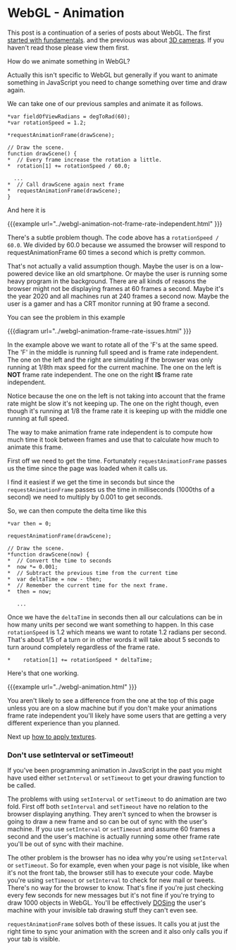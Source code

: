 # WebGL - Animation

This post is a continuation of a series of posts about WebGL.
The first <a href="webgl-fundamentals.html">started with fundamentals</a>.
and the previous was about <a href="webgl-3d-camera.html">3D cameras</a>.
If you haven't read those please view them first.

How do we animate something in WebGL?

Actually this isn't specific to WebGL but generally if you want
to animate something in JavaScript you need to change something
over time and draw again.

We can take one of our previous samples and animate it as follows.

    *var fieldOfViewRadians = degToRad(60);
    *var rotationSpeed = 1.2;

    *requestAnimationFrame(drawScene);

    // Draw the scene.
    function drawScene() {
    *  // Every frame increase the rotation a little.
    *  rotation[1] += rotationSpeed / 60.0;

      ...
    *  // Call drawScene again next frame
    *  requestAnimationFrame(drawScene);
    }

And here it is

{{{example url="../webgl-animation-not-frame-rate-independent.html" }}}

There's a subtle problem though. The code above has a
`rotationSpeed / 60.0`. We divided by 60.0 because we assumed the browser
will respond to requestAnimationFrame 60 times a second which is pretty common.

That's not actually a valid assumption though. Maybe the user is on a low-powered
device like an old smartphone. Or maybe the user is running some heavy program in
the background. There are all kinds of reasons the browser might not be displaying
frames at 60 frames a second. Maybe it's the year 2020 and all machines run at 240
frames a second now. Maybe the user is a gamer and has a CRT monitor running at 90
frame a second.

You can see the problem in this example

{{{diagram url="../webgl-animation-frame-rate-issues.html" }}}

In the example above we want to rotate all of the 'F's at the same speed.
The 'F' in the middle is running full speed and is frame rate independent. The one
on the left and the right are simulating if the browser was only running at 1/8th
max speed for the current machine. The one on the left is **NOT** frame rate
independent. The one on the right **IS** frame rate independent.

Notice because the one on the left is not taking into account that the frame rate
might be slow it's not keeping up. The one on the right though, even though it's
running at 1/8 the frame rate it is keeping up with the middle one running at full
speed.

The way to make animation frame rate independent is to compute how much time it took
between frames and use that to calculate how much to animate this frame.

First off we need to get the time. Fortunately `requestAnimationFrame` passes
us the time since the page was loaded when it calls us.

I find it easiest if we get the time in seconds but since the `requestAnimationFrame`
passes us the time in milliseconds (1000ths of a second) we need to multiply by 0.001
to get seconds.

So, we can then compute the delta time like this

    *var then = 0;

    requestAnimationFrame(drawScene);

    // Draw the scene.
    *function drawScene(now) {
    *  // Convert the time to seconds
    *  now *= 0.001;
    *  // Subtract the previous time from the current time
    *  var deltaTime = now - then;
    *  // Remember the current time for the next frame.
    *  then = now;

       ...

Once we have the `deltaTime` in seconds then all our calculations can be in how
many units per second we want something to happen. In this case
`rotationSpeed` is 1.2 which means we want to rotate 1.2 radians per second.
That's about 1/5 of a turn or in other words it will take about 5 seconds to
turn around completely regardless of the frame rate.

    *    rotation[1] += rotationSpeed * deltaTime;

Here's that one working.

{{{example url="../webgl-animation.html" }}}

You aren't likely to see a difference from the one
at the top of this page unless you are on a slow machine but if you don't
make your animations frame rate independent you'll likely have some users
that are getting a very different experience than you planned.

Next up <a href="webgl-3d-textures.html">how to apply textures</a>.

<div class="webgl_bottombar">
<h3>Don't use setInterval or setTimeout!</h3>
<p>If you've been programming animation in JavaScript in the past
you might have used either <code>setInterval</code> or <code>setTimeout</code> to get your
drawing function to be called.
</p><p>
The problems with using <code>setInterval</code> or <code>setTimeout</code> to do animation
are two fold. First off both <code>setInterval</code> and <code>setTimeout</code> have no relation
to the browser displaying anything. They aren't synced to when the browser is
going to draw a new frame and so can be out of sync with the user's machine.
If you use <code>setInterval</code> or <code>setTimeout</code> and assume 60 frames
a second and the user's machine is actually running some other frame rate you'll
be out of sync with their machine.
</p><p>
The other problem is the browser has no idea why you're using <code>setInterval</code> or
<code>setTimeout</code>. So for example, even when your page is not visible,
like when it's not the front tab, the browser still has to execute your code.
Maybe you're using <code>setTimeout</code> or <code>setInterval</code> to check
for new mail or tweets. There's no way for the browser to know. That's fine if
you're just checking every few seconds for new messages but it's not fine if
you're trying to draw 1000 objects in WebGL. You'll be effectively
<a target="_blank" href="https://en.wikipedia.org/wiki/Denial-of-service_attack">DOSing</a>
the user's machine with your invisible tab drawing stuff they can't even see.
</p><p>
<code>requestAnimationFrame</code> solves both of these issues. It calls you at just the
right time to sync your animation with the screen and it also only calls you if
your tab is visible.
</p>
</div>




